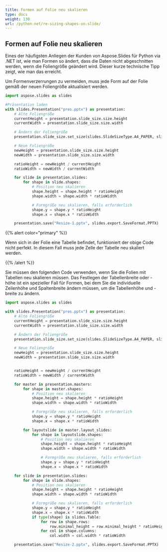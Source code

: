 ```yaml
---
title: Formen auf Folie neu skalieren
type: docs
weight: 130
url: /python-net/re-sizing-shapes-on-slide/
---
```


## **Formen auf Folie neu skalieren**
Eines der häufigsten Anliegen der Kunden von Aspose.Slides für Python via .NET ist, wie man Formen so ändert, dass die Daten nicht abgeschnitten werden, wenn die Foliengröße geändert wird. Dieser kurze technische Tipp zeigt, wie man das erreicht.

Um Formenverzerrungen zu vermeiden, muss jede Form auf der Folie gemäß der neuen Foliengröße aktualisiert werden.

```py
import aspose.slides as slides

#Präsentation laden
with slides.Presentation("pres.pptx") as presentation:
    # Alte Foliengröße
    currentHeight = presentation.slide_size.size.height
    currentWidth = presentation.slide_size.size.width

    # Ändern der Foliengröße
    presentation.slide_size.set_size(slides.SlideSizeType.A4_PAPER, slides.SlideSizeScaleType.DO_NOT_SCALE)

    # Neue Foliengröße
    newHeight = presentation.slide_size.size.height
    newWidth = presentation.slide_size.size.width

    ratioHeight = newHeight / currentHeight
    ratioWidth = newWidth / currentWidth

    for slide in presentation.slides:
        for shape in slide.shapes:
            # Position neu skalieren
            shape.height = shape.height * ratioHeight
            shape.width = shape.width * ratioWidth

            # Formgröße neu skalieren, falls erforderlich
            shape.y = shape.y * ratioHeight
            shape.x = shape.x * ratioWidth

    presentation.save("Resize-1.pptx", slides.export.SaveFormat.PPTX)
```

{{% alert color="primary" %}} 

Wenn sich in der Folie eine Tabelle befindet, funktioniert der obige Code nicht perfekt. In diesem Fall muss jede Zelle der Tabelle neu skaliert werden.

{{% /alert %}} 

Sie müssen den folgenden Code verwenden, wenn Sie die Folien mit Tabellen neu skalieren müssen. Das Festlegen der Tabellenbreite oder -höhe ist ein spezieller Fall für Formen, bei dem Sie die individuelle Zeilenhöhe und Spaltenbreite ändern müssen, um die Tabellenhöhe und -breite zu ändern.

```py
import aspose.slides as slides

with slides.Presentation("pres.pptx") as presentation:
    # Alte Foliengröße
    currentHeight = presentation.slide_size.size.height
    currentWidth = presentation.slide_size.size.width

    # Ändern der Foliengröße
    presentation.slide_size.set_size(slides.SlideSizeType.A4_PAPER, slides.SlideSizeScaleType.DO_NOT_SCALE)

    # Neue Foliengröße
    newHeight = presentation.slide_size.size.height
    newWidth = presentation.slide_size.size.width


    ratioHeight = newHeight / currentHeight
    ratioWidth = newWidth / currentWidth

    for master in presentation.masters:
        for shape in master.shapes:
            # Position neu skalieren
            shape.height = shape.height * ratioHeight
            shape.width = shape.width * ratioWidth

            # Formgröße neu skalieren, falls erforderlich
            shape.y = shape.y * ratioHeight
            shape.x = shape.x * ratioWidth

        for layoutslide in master.layout_slides:
            for shape in layoutslide.shapes:
                # Position neu skalieren
                shape.height = shape.height * ratioHeight
                shape.width = shape.width * ratioWidth

                # Formgröße neu skalieren, falls erforderlich
                shape.y = shape.y * ratioHeight
                shape.x = shape.x * ratioWidth

    for slide in presentation.slides:
        for shape in slide.shapes:
            # Position neu skalieren
            shape.height = shape.height * ratioHeight
            shape.width = shape.width * ratioWidth

            # Formgröße neu skalieren, falls erforderlich
            shape.y = shape.y * ratioHeight
            shape.x = shape.x * ratioWidth
            if type(shape) is slides.Table:
                for row in shape.rows:
                    row.minimal_height = row.minimal_height * ratioHeight
                for col in shape.columns:
                    col.width = col.width * ratioWidth

    presentation.save("Resize-2.pptx", slides.export.SaveFormat.PPTX)
```
